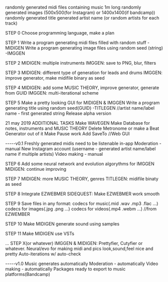randomly generated midi files containing music 1m long
randomly generated images (500x500(for Instagram) or 1400x1400(if bandcamp))
randomly generated title
generated artist name (or random artists for each track)

STEP 0
	Choose programming language, make a plan
	
STEP 1
	Write a program generating midi files filled with random stuff 					-MIDIGEN
	Write a program generating image files using random seed (string)				-IMGGEN
	
STEP 2
	MIDIGEN: multiple instruments
	IMGGEN: save to PNG, blur, filters
	
STEP 3
	MIDIGEN: different type of generation for leads and drums
	IMGGEN: improve generator, make midifile binary as seed
	
STEP 4
	MIDIGEN: add some MUSIC THEORY, improve generator, generate from GUID
	IMGGEN: multi-iterational scheme
	
STEP 5 
	Make a pretty looking GUI for MIDIGEN & IMGGEN
	Write a program generating title using random seed(GUID) 						-TITLEGEN
	//artist name/label name - first generated string
	Release alpha version

21 may 2019
ADDITIONAL TASKS
	Make WAVEGEN
	Make Database for notes, instruments and MUSIC THEORY
	Delete Metronome or make a Beat Generator out of it
	Make Pause work
	Add SaveTo
	//Web GUI

-----v0.1
	Freshly generated midis need to be listenable in-app
	Moderation - manual
	New Instagram account (username - generated artist name/label name if multiple artists)
	Video making - manual

STEP 6
	Add some neural network and evolution algorythms for IMGGEN
	MIDIGEN: continue improving
	
STEP 7 
	MIDIGEN: more MUSIC THEORY, genres
	TITLEGEN: midifile binaty as seed

STEP 8 
	Integrate EZWEBMER
	SIDEQUEST:
		Make EZWEBMER work smooth
	
STEP 9 
	Save files in any format:
		codecs for music(.mid .wav .mp3 .flac ...)
		codecs for images(.jpg .png ...)
		codecs for videos(.mp4 .webm ...) //from EZWEMBER

STEP 10
	Make MIDIGEN generate sound using samples

STEP 11 
	Make MIDIGEN use VSTs
	
...	
STEP X(or whatever)
	IMGGEN & MIDIGEN: Prettyfier, Cutyfier or whatever. Neural/evo for making midi and pics look,sound,feel nice and pretty
	Auto-iterations w/ auto-check 

-----v1.0
	Music generates automatically
	Moderation - automatically
	Video making - automatically
	Packages ready to export to music platforms(Bandcamp)